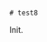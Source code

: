                                                                                                                                                                                                                                                                                                                                                                                                                                                                                                                                                                                                # test8

Init.
